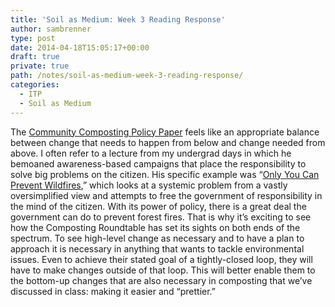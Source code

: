 ```yaml
---
title: 'Soil as Medium: Week 3 Reading Response'
author: sambrenner
type: post
date: 2014-04-18T15:05:17+00:00
draft: true
private: true
path: /notes/soil-as-medium-week-3-reading-response/
categories:
  - ITP
  - Soil as Medium
---
```

The [Community Composting Policy Paper][1] feels like an appropriate balance between change that needs to happen from below and change needed from above. I often refer to a lecture from my undergrad days in which he bemoaned awareness-based campaigns that place the responsibility to solve big problems on the citizen. His specific example was &#8220;[Only You Can Prevent Wildfires][2],&#8221; which looks at a systemic problem from a vastly oversimplified view and attempts to free the government of responsibility in the mind of the citizen. With its power of policy, there is a great deal the government can do to prevent forest fires.
That is why it&#8217;s exciting to see how the Composting Roundtable has set its sights on both ends of the spectrum. To see high-level change as necessary and to have a plan to approach it is necessary in anything that wants to tackle environmental issues. Even to achieve their stated goal of a tightly-closed loop, they will have to make changes outside of that loop. This will better enable them to the bottom-up changes that are also necessary in composting that we&#8217;ve discussed in class: making it easier and &#8220;prettier.&#8221;

 [1]: https://docs.google.com/file/d/0B5dtq8xt_Y0sTnpXT2hHcFB2TEk
 [2]: http://www.smokeybear.com/
